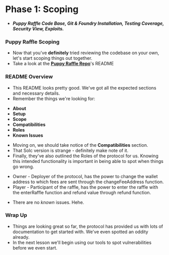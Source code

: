 # Phase 1: Scoping
- ***Puppy Raffle Code Base, Git & Foundry Installation, Testing Coverage, Security View, Exploits.***

### Puppy Raffle Scoping
- Now that you've **definitely** tried reviewing the codebase on your own, let's start scoping things out together.
- Take a look at the **[Puppy Raffle Repo](https://github.com/Cyfrin/4-puppy-raffle-audit)**'s README

### README Overview
- This README looks pretty good. We've got all the expected sections and necessary details.
- Remember the things we're looking for:

* **About**
* **Setup**
* **Scope**
* **Compatibilities**
* **Roles**
* **Known Issues**



- Moving on, we should take notice of the **Compatibilities** section.
- That Solc version is strange - definitely make note of it.
- Finally, they've also outlined the Roles of the protocol for us. Knowing this intended functionality is important in being able to spot when things go wrong.

* Owner - Deployer of the protocol, has the power to change the wallet address to which fees are sent through the changeFeeAddress function.
* Player - Participant of the raffle, has the power to enter the raffle with the enterRaffle function and refund value through refund function.

- There are no _known_ issues. Hehe.

### Wrap Up
- Things are looking great so far, the protocol has provided us with lots of documentation to get started with. We've even spotted an oddity already.
- In the next lesson we'll begin using our tools to spot vulnerabilities before we even start.
